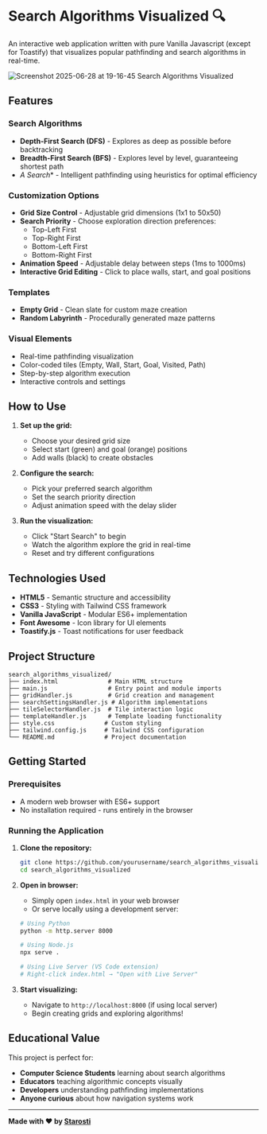 # Search Algorithms Visualized 🔍

An interactive web application written with pure Vanilla Javascript (except for Toastify) that visualizes popular pathfinding and search algorithms in real-time. 

![Screenshot 2025-06-28 at 19-16-45 Search Algorithms Visualized](https://github.com/user-attachments/assets/eab62d41-18f5-4cda-8066-1ed99be06357)

## Features

### Search Algorithms
- **Depth-First Search (DFS)** - Explores as deep as possible before backtracking
- **Breadth-First Search (BFS)** - Explores level by level, guaranteeing shortest path
- **A* Search** - Intelligent pathfinding using heuristics for optimal efficiency

### Customization Options
- **Grid Size Control** - Adjustable grid dimensions (1x1 to 50x50)
- **Search Priority** - Choose exploration direction preferences:
  - Top-Left First
  - Top-Right First  
  - Bottom-Left First
  - Bottom-Right First
- **Animation Speed** - Adjustable delay between steps (1ms to 1000ms)
- **Interactive Grid Editing** - Click to place walls, start, and goal positions

### Templates
- **Empty Grid** - Clean slate for custom maze creation
- **Random Labyrinth** - Procedurally generated maze patterns

### Visual Elements
- Real-time pathfinding visualization
- Color-coded tiles (Empty, Wall, Start, Goal, Visited, Path)
- Step-by-step algorithm execution
- Interactive controls and settings

## How to Use

1. **Set up the grid:**
   - Choose your desired grid size
   - Select start (green) and goal (orange) positions
   - Add walls (black) to create obstacles

2. **Configure the search:**
   - Pick your preferred search algorithm
   - Set the search priority direction
   - Adjust animation speed with the delay slider

3. **Run the visualization:**
   - Click "Start Search" to begin
   - Watch the algorithm explore the grid in real-time
   - Reset and try different configurations

## Technologies Used

- **HTML5** - Semantic structure and accessibility
- **CSS3** - Styling with Tailwind CSS framework
- **Vanilla JavaScript** - Modular ES6+ implementation
- **Font Awesome** - Icon library for UI elements
- **Toastify.js** - Toast notifications for user feedback

## Project Structure

```
search_algorithms_visualized/
├── index.html              # Main HTML structure
├── main.js                 # Entry point and module imports
├── gridHandler.js          # Grid creation and management
├── searchSettingsHandler.js # Algorithm implementations
├── tileSelectorHandler.js  # Tile interaction logic
├── templateHandler.js      # Template loading functionality
├── style.css              # Custom styling
├── tailwind.config.js     # Tailwind CSS configuration
└── README.md              # Project documentation
```

## Getting Started

### Prerequisites
- A modern web browser with ES6+ support
- No installation required - runs entirely in the browser

### Running the Application

1. **Clone the repository:**
   ```bash
   git clone https://github.com/yourusername/search_algorithms_visualized.git
   cd search_algorithms_visualized
   ```

2. **Open in browser:**
   - Simply open `index.html` in your web browser
   - Or serve locally using a development server:
   ```bash
   # Using Python
   python -m http.server 8000
   
   # Using Node.js
   npx serve .
   
   # Using Live Server (VS Code extension)
   # Right-click index.html → "Open with Live Server"
   ```

3. **Start visualizing:**
   - Navigate to `http://localhost:8000` (if using local server)
   - Begin creating grids and exploring algorithms!

##  Educational Value

This project is perfect for:
- **Computer Science Students** learning about search algorithms
- **Educators** teaching algorithmic concepts visually
- **Developers** understanding pathfinding implementations
- **Anyone curious** about how navigation systems work

---

**Made with ❤️ by [Starosti](https://github.com/Starosti/)**

